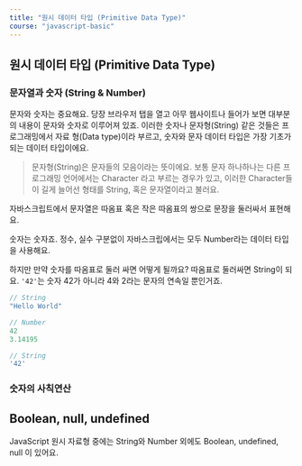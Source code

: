 ```yaml
---
title: "원시 데이터 타입 (Primitive Data Type)"
course: "javascript-basic"
---
```




## 원시 데이터 타입 (Primitive Data Type)

### 문자열과 숫자 (String & Number)

문자와 숫자는 중요해요. 당장 브라우저 탭을 열고 아무 웹사이트나 들어가 보면 대부분의 내용이 문자와 숫자로 이루어져 있죠. 이러한 숫자나 문자형(String) 같은 것들은 프로그래밍에서 자료 형(Data type)이라 부르고, 숫자와 문자 데이터 타입은 가장 기초가 되는 데이터 타입이에요.

> 문자형(String)은 문자들의 모음이라는 뜻이에요. 보통 문자 하나하나는 다른 프로그래밍 언어에서는 Character 라고 부르는 경우가 있고, 이러한 Character들이 길게 늘어선 형태를 String, 혹은 문자열이라고 불러요.



자바스크립트에서 문자열은 따옴표 혹은 작은 따옴표의 쌍으로 문장을 둘러싸서 표현해요.

숫자는 숫자죠. 정수, 실수 구분없이 자바스크립에서는 모두 Number라는 데이터 타입을 사용해요.

하지만 만약 숫자를 따옴표로 둘러 싸면 어떻게 될까요? 따옴표로 둘러싸면 String이 되요. `'42'`는 숫자 42가 아니라 4와 2라는 문자의 연속일 뿐인거죠.

```js
// String
"Hello World"

// Number
42
3.14195

// String
'42'
```



### 숫자의 사칙연산





## Boolean, null, undefined

JavaScript 원시 자료형 중에는 String와 Number 외에도 Boolean, undefined, null 이 있어요.

